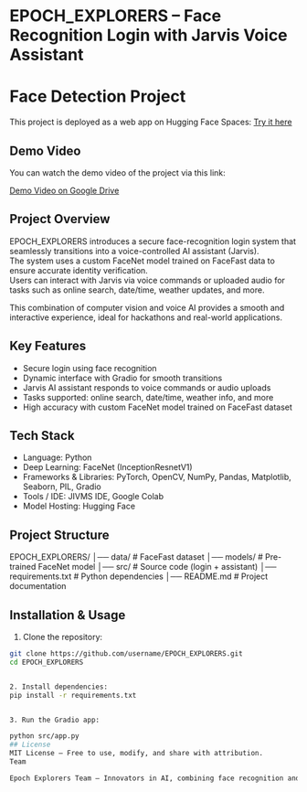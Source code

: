 # EPOCH_EXPLORERS – Face Recognition Login with Jarvis Voice Assistant
# Face Detection Project

This project is deployed as a web app on Hugging Face Spaces: [Try it here](https://huggingface.co/spaces/JanaBot/face_detection)
##  Demo Video

You can watch the demo video of the project via this link:

[Demo Video on Google Drive](https://drive.google.com/drive/folders/18WJbMK67WCK5X7LslvuA7AUx79g_QCAp)


## Project Overview
EPOCH_EXPLORERS introduces a secure face-recognition login system that seamlessly transitions into a voice-controlled AI assistant (Jarvis).  
The system uses a custom FaceNet model trained on FaceFast data to ensure accurate identity verification.  
Users can interact with Jarvis via voice commands or uploaded audio for tasks such as online search, date/time, weather updates, and more.  

This combination of computer vision and voice AI provides a smooth and interactive experience, ideal for hackathons and real-world applications.

## Key Features
- Secure login using face recognition  
- Dynamic interface with Gradio for smooth transitions  
- Jarvis AI assistant responds to voice commands or audio uploads  
- Tasks supported: online search, date/time, weather info, and more  
- High accuracy with custom FaceNet model trained on FaceFast dataset  

## Tech Stack
- Language: Python  
- Deep Learning: FaceNet (InceptionResnetV1)  
- Frameworks & Libraries: PyTorch, OpenCV, NumPy, Pandas, Matplotlib, Seaborn, PIL, Gradio  
- Tools / IDE: JIVMS IDE, Google Colab  
- Model Hosting: Hugging Face  

## Project Structure
EPOCH_EXPLORERS/
│── data/ # FaceFast dataset
│── models/ # Pre-trained FaceNet model
│── src/ # Source code (login + assistant)
│── requirements.txt # Python dependencies
│── README.md # Project documentation


## Installation & Usage
1. Clone the repository:
```bash
git clone https://github.com/username/EPOCH_EXPLORERS.git
cd EPOCH_EXPLORERS


2. Install dependencies:
pip install -r requirements.txt


3. Run the Gradio app:

python src/app.py
## License
MIT License – Free to use, modify, and share with attribution.
Team

Epoch Explorers Team – Innovators in AI, combining face recognition and voice intelligence for interactive and secure applications.
